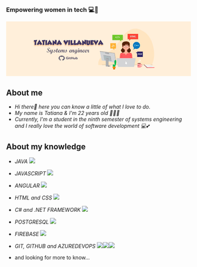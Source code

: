 ### Empowering women in tech 💻💓

<img src="Tatiana's Github.png"/>

## About me  
  - <em> Hi there👋 here you can know a little of what I love to do. 
  - My name is Tatiana & I'm 22 years old 👩‍💻🌸
  - Currently, I'm a student in the ninth semester of systems engineering and I really love the world of software development 💻💕</em>

## About my knowledge
  - <em> JAVA </em> <code><img height="25" src="https://ubunlog.com/wp-content/uploads/2014/03/logo-java-830x460.jpg"/></code>
  - <em> JAVASCRIPT </em> <code><img height="25" src="https://n9.cl/qus0o"/></code>
  - <em> ANGULAR </em> <code><img height="25" src="https://victorroblesweb.es/wp-content/uploads/2016/06/angular2.png"/></code>
  - <em> HTML and CSS </em> <code><img height="25" src="https://img2.freepng.es/20180627/wop/kisspng-web-development-html-css-design-and-build-web-s-berlin-5b3339eb3a1a23.231863701530083819238.jpg"/></code>
  - <em> C# and .NET FRAMEWORK </em> <code><img height="25" src="https://www.fixedbuffer.com/wp-content/uploads/2019/06/reflexion.png"/></code>
  - <em> POSTGRESQL </em> <code><img height="25" src="https://upload.wikimedia.org/wikipedia/commons/2/29/Postgresql_elephant.svg"/></code>
  - <em> FIREBASE </em> <code><img height="25" src="https://www.gstatic.com/devrel-devsite/prod/v583c167abdd1a21bfbd770256d119796fdffc0b7177f088bca68fc6b48429661/firebase/images/touchicon-180.png"/></code>
  - <em> GIT, GITHUB and AZUREDEVOPS </em> <code><img height="25" src="https://miro.medium.com/max/630/1*zzvdRmHGGXONZpuQ2FeqsQ.png"/><img height="25" src="https://igmoweb.files.wordpress.com/2020/11/octocat.png"/><img height="25" src="https://www.forecast.app/hubfs/New%20Website%20/integrations-logos/Azure%20DevOps.png"/></code> 
  
  - and looking for more to know... </em>
